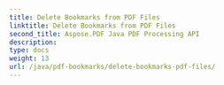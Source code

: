 ```yaml
---
title: Delete Bookmarks from PDF Files
linktitle: Delete Bookmarks from PDF Files
second_title: Aspose.PDF Java PDF Processing API
description: 
type: docs
weight: 13
url: /java/pdf-bookmarks/delete-bookmarks-pdf-files/
---
```

